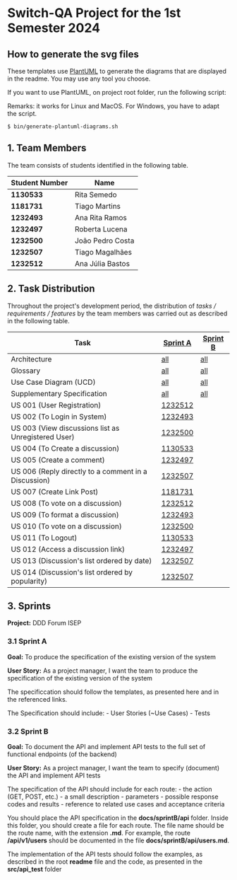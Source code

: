# Switch-QA Project for the 1st Semester 2024

## How to generate the svg files

These templates use [PlantUML](https://plantuml.com) to generate the diagrams that are displayed in the readme. You may use any tool you choose.

If you want to use PlantUML, on project root folder, run the following script:

Remarks: it works for Linux and MacOS. For Windows, you have to adapt the script.

```shell
$ bin/generate-plantuml-diagrams.sh
```

## 1. Team Members

The team consists of students identified in the following table.

| Student Number | Name              |
| -------------- | ----------------- |
| **1130533**    | Rita Semedo       |
| **1181731**    | Tiago Martins     |
| **1232493**    | Ana Rita Ramos    |
| **1232497**    | Roberta Lucena    |
| **1232500**    | João Pedro Costa  |
| **1232507**    | Tiago Magalhães   |
| **1232512**    | Ana Júlia Bastos  |


## 2. Task Distribution

Throughout the project's development period, the distribution of _tasks / requirements / features_ by the team members
was carried out as described in the following table.


| Task                        | [Sprint A](sprintA/readme.md)                                                              | [Sprint B](sprintB/readme.md)                                                              |
| --------------------------- | ------------------------------------------------------------------------------------------ | ------------------------------------------------------------------------------------------ |
| Architecture                | [all](sprintA/global-artifacts/00.architecture/architecture.md)                            | [all](sprintB/global-artifacts/00.architecture/architecture.md)                            |
| Glossary                    | [all](sprintA/global-artifacts/01.requirements-engineering/glossary.md)                    | [all](sprintB/global-artifacts/00.engineering-requirements/glossary.md)                    |
| Use Case Diagram (UCD)      | [all](sprintA/global-artifacts/01.requirements-engineering/use-case-diagram.md)            | [all](sprintB/global-artifacts/00.engineering-requirements/use-case-diagram.md)            |
| Supplementary Specification | [all](sprintA/global-artifacts/01.requirements-engineering/supplementary-specification.md) | [all](sprintB/global-artifacts/00.engineering-requirements/supplementary-specification.md) |
| US 001 (User Registration)  | [1232512](sprint01/us001/readme.md)                                                        |
| US 002 (To Login in System) | [1232493](sprint01/us002/readme.md)                                                        |
| US 003 (View discussions list as Unregistered User)     | [1232500](sprint01/us003/readme.md)                                                        |
| US 004 (To Create a discussion)| [1130533](sprint01/us004/readme.md)                                                        |
| US 005 (Create a comment)   | [1232497](sprint01/us005/readme.md)                                                        |
| US 006 (Reply directly to a comment in a Discussion)| [1232507](sprint01/us006/readme.)                                                        |
| US 007 (Create Link Post)     | [1181731](sprint01/us007/readme.md)                                                      |
| US 008 (To vote on a discussion)     | [1232512](sprint01/us008/readme.md)                                               |
| US 009 (To format a discussion)     | [1232493](sprint01/us009/readme.md)                                                |
| US 010 (To vote on a discussion)     | [1232500](sprint01/us010/readme.md)                                               |
| US 011 (To Logout)     | [1130533](sprint01/us011/readme.md)                                                        |
| US 012 (Access a discussion link)     | [1232497](sprint01/us012/readme.md)                                              |
| US 013 (Discussion's list ordered by date)     | [1232507](sprint01/us013/readme.md)                                                        |
| US 014 (Discussion's list ordered by popularity)     | [1232507](sprint01/us014/readme.md)                                                        |

## 3. Sprints

**Project:** DDD Forum ISEP

### 3.1 Sprint A

**Goal:** To produce the specification of the existing version of the system

**User Story:** As a project manager, I want the team to produce the specification of the existing version of the system

The specificcation should follow the templates, as presented here and in the referenced links.

The Specification should include: - User Stories (~Use Cases) - Tests

### 3.2 Sprint B

**Goal:** To document the API and implement API tests to the full set of functional endpoints (of the backend)

**User Story:** As a project manager, I want the team to specify (document) the API and implement API tests

The specification of the API should include for each route: - the action (GET, POST, etc.) - a small description - parameters - possible response codes and results - reference to related use cases and acceptance criteria

You should place the API specification in the **docs/sprintB/api** folder. Inside this folder, you should create a file for each route. The file name should be the route name, with the extension **.md**. For example, the route **/api/v1/users** should be documented in the file **docs/sprintB/api/users.md**.

The implementation of the API tests should follow the examples, as described in the root **readme** file and the code, as presented in the **src/api_test** folder
